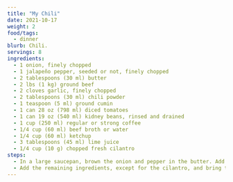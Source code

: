 ```yaml
---
title: "My Chili"
date: 2021-10-17
weight: 2
food/tags:
  - dinner
blurb: Chili.
servings: 8
ingredients:
  - 1 onion, finely chopped
  - 1 jalapeño pepper, seeded or not, finely chopped
  - 2 tablespoons (30 ml) butter
  - 2 lbs (1 kg) ground beef
  - 2 cloves garlic, finely chopped
  - 2 tablespoons (30 ml) chili powder
  - 1 teaspoon (5 ml) ground cumin
  - 1 can 28 oz (798 ml) diced tomatoes
  - 1 can 19 oz (540 ml) kidney beans, rinsed and drained
  - 1 cup (250 ml) regular or strong coffee
  - 1/4 cup (60 ml) beef broth or water
  - 1/4 cup (60 ml) ketchup
  - 3 tablespoons (45 ml) lime juice
  - 1/4 cup (10 g) chopped fresh cilantro
steps:
  - In a large saucepan, brown the onion and pepper in the butter. Add the meat and brown thoroughly. Season with salt and pepper. Add the garlic and spices and cook for 2 minutes while stirring.
  - Add the remaining ingredients, except for the cilantro, and bring to a boil. Simmer half-covered for 45 minutes or until the chili thickens. Add the cilantro. Adjust the seasoning.
---
```

